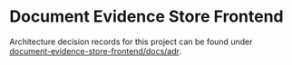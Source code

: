 # Document Evidence Store Frontend

Architecture decision records for this project can be found under [document-evidence-store-frontend/docs/adr](https://github.com/LBHackney-IT/document-evidence-store-frontend/tree/main/docs/adr).